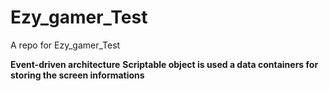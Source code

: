 # Ezy_gamer_Test
A repo for Ezy_gamer_Test

**Event-driven architecture**
**Scriptable object is used a data containers for storing the screen informations**

